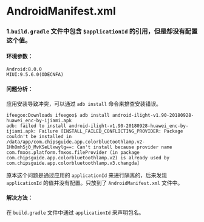 # AndroidManifest.xml


### 1.`build.gradle` 文件中包含 `$applicationId` 的引用，但是却没有配置这个值。



#### 环境参数：

```
Android:8.0.0
MIUI:9.5.6.0(ODECNFA)
```

#### 问题分析：

应用安装导致冲突，可以通过 `adb install` 命令来排查安装错误。

```
ifeegoo:Downloads ifeegoo$ adb install android-ilight-v1.90-20180928-huawei_enc-by-ijiami.apk
adb: failed to install android-ilight-v1.90-20180928-huawei_enc-by-ijiami.apk: Failure [INSTALL_FAILED_CONFLICTING_PROVIDER: Package couldn't be installed in /data/app/com.chipsguide.app.colorbluetoothlamp.v2-1HhOmh5j0_MvKSeLlxwylg==: Can't install because provider name com.fmxos.platform.fmxos.fileProvider (in package com.chipsguide.app.colorbluetoothlamp.v2) is already used by com.chipsguide.app.colorbluetoothlamp.v3.changda]
```

原本这个问题是通过应用的 `applicationId` 来进行隔离的，后来发现 `applicationId` 的值并没有配置。只放到了 `AndroidManifest.xml` 文件中。

#### 解决方法：

在 `build.gradle` 文件中通过 `applicationId` 来声明包名。
